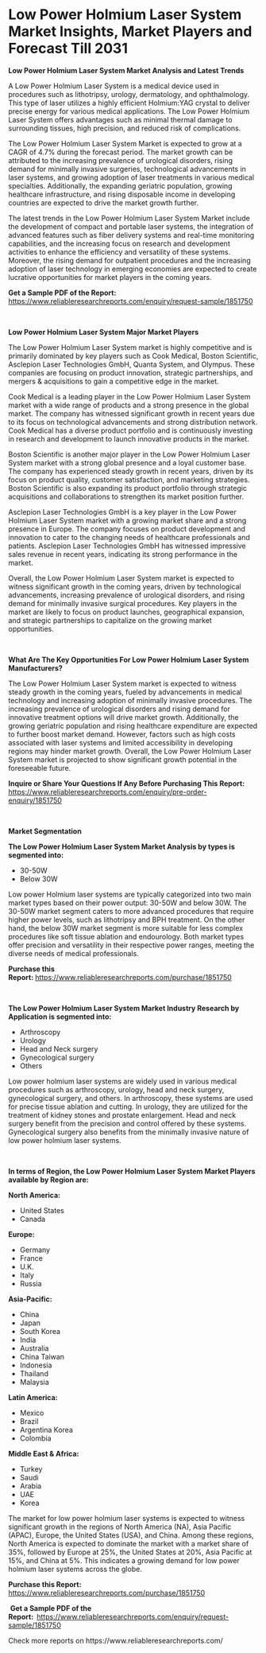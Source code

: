 <p><h1>Low Power Holmium Laser System Market Insights, Market Players and Forecast Till 2031</h1></p><p><strong>Low Power Holmium Laser System Market Analysis and Latest Trends</strong></p>
<p><p>A Low Power Holmium Laser System is a medical device used in procedures such as lithotripsy, urology, dermatology, and ophthalmology. This type of laser utilizes a highly efficient Holmium:YAG crystal to deliver precise energy for various medical applications. The Low Power Holmium Laser System offers advantages such as minimal thermal damage to surrounding tissues, high precision, and reduced risk of complications.</p><p>The Low Power Holmium Laser System Market is expected to grow at a CAGR of 4.7% during the forecast period. The market growth can be attributed to the increasing prevalence of urological disorders, rising demand for minimally invasive surgeries, technological advancements in laser systems, and growing adoption of laser treatments in various medical specialties. Additionally, the expanding geriatric population, growing healthcare infrastructure, and rising disposable income in developing countries are expected to drive the market growth further.</p><p>The latest trends in the Low Power Holmium Laser System Market include the development of compact and portable laser systems, the integration of advanced features such as fiber delivery systems and real-time monitoring capabilities, and the increasing focus on research and development activities to enhance the efficiency and versatility of these systems. Moreover, the rising demand for outpatient procedures and the increasing adoption of laser technology in emerging economies are expected to create lucrative opportunities for market players in the coming years.</p></p>
<p><strong>Get a Sample PDF of the Report:&nbsp;</strong> <a href="https://www.reliableresearchreports.com/enquiry/request-sample/1851750">https://www.reliableresearchreports.com/enquiry/request-sample/1851750</a></p>
<p>&nbsp;</p>
<p><strong>Low Power Holmium Laser System Major Market Players</strong></p>
<p><p>The Low Power Holmium Laser System market is highly competitive and is primarily dominated by key players such as Cook Medical, Boston Scientific, Asclepion Laser Technologies GmbH, Quanta System, and Olympus. These companies are focusing on product innovation, strategic partnerships, and mergers & acquisitions to gain a competitive edge in the market.</p><p>Cook Medical is a leading player in the Low Power Holmium Laser System market with a wide range of products and a strong presence in the global market. The company has witnessed significant growth in recent years due to its focus on technological advancements and strong distribution network. Cook Medical has a diverse product portfolio and is continuously investing in research and development to launch innovative products in the market.</p><p>Boston Scientific is another major player in the Low Power Holmium Laser System market with a strong global presence and a loyal customer base. The company has experienced steady growth in recent years, driven by its focus on product quality, customer satisfaction, and marketing strategies. Boston Scientific is also expanding its product portfolio through strategic acquisitions and collaborations to strengthen its market position further.</p><p>Asclepion Laser Technologies GmbH is a key player in the Low Power Holmium Laser System market with a growing market share and a strong presence in Europe. The company focuses on product development and innovation to cater to the changing needs of healthcare professionals and patients. Asclepion Laser Technologies GmbH has witnessed impressive sales revenue in recent years, indicating its strong performance in the market.</p><p>Overall, the Low Power Holmium Laser System market is expected to witness significant growth in the coming years, driven by technological advancements, increasing prevalence of urological disorders, and rising demand for minimally invasive surgical procedures. Key players in the market are likely to focus on product launches, geographical expansion, and strategic partnerships to capitalize on the growing market opportunities.</p></p>
<p>&nbsp;</p>
<p><strong>What Are The Key Opportunities For Low Power Holmium Laser System Manufacturers?</strong></p>
<p><p>The Low Power Holmium Laser System market is expected to witness steady growth in the coming years, fueled by advancements in medical technology and increasing adoption of minimally invasive procedures. The increasing prevalence of urological disorders and rising demand for innovative treatment options will drive market growth. Additionally, the growing geriatric population and rising healthcare expenditure are expected to further boost market demand. However, factors such as high costs associated with laser systems and limited accessibility in developing regions may hinder market growth. Overall, the Low Power Holmium Laser System market is projected to show significant growth potential in the foreseeable future.</p></p>
<p><strong>Inquire or Share Your Questions If Any Before Purchasing This Report:</strong> <a href="https://www.reliableresearchreports.com/enquiry/pre-order-enquiry/1851750">https://www.reliableresearchreports.com/enquiry/pre-order-enquiry/1851750</a></p>
<p>&nbsp;</p>
<p><strong>Market Segmentation</strong></p>
<p><strong>The Low Power Holmium Laser System Market Analysis by types is segmented into:</strong></p>
<p><ul><li>30-50W</li><li>Below 30W</li></ul></p>
<p><p>Low power Holmium laser systems are typically categorized into two main market types based on their power output: 30-50W and below 30W. The 30-50W market segment caters to more advanced procedures that require higher power levels, such as lithotripsy and BPH treatment. On the other hand, the below 30W market segment is more suitable for less complex procedures like soft tissue ablation and endourology. Both market types offer precision and versatility in their respective power ranges, meeting the diverse needs of medical professionals.</p></p>
<p><strong>Purchase this Report:&nbsp;</strong><a href="https://www.reliableresearchreports.com/purchase/1851750">https://www.reliableresearchreports.com/purchase/1851750</a></p>
<p>&nbsp;</p>
<p><strong>The Low Power Holmium Laser System Market Industry Research by Application is segmented into:</strong></p>
<p><ul><li>Arthroscopy</li><li>Urology</li><li>Head and Neck surgery</li><li>Gynecological surgery</li><li>Others</li></ul></p>
<p><p>Low power holmium laser systems are widely used in various medical procedures such as arthroscopy, urology, head and neck surgery, gynecological surgery, and others. In arthroscopy, these systems are used for precise tissue ablation and cutting. In urology, they are utilized for the treatment of kidney stones and prostate enlargement. Head and neck surgery benefit from the precision and control offered by these systems. Gynecological surgery also benefits from the minimally invasive nature of low power holmium laser systems.</p></p>
<p>&nbsp;</p>
<p><strong>In terms of Region, the Low Power Holmium Laser System Market Players available by Region are:</strong></p>
<p>
    <p> <strong> North America: </strong>
        <ul>
            <li>United States</li>
            <li>Canada</li>
        </ul>
        </p> 
    <p> <strong> Europe: </strong>
        <ul>
            <li>Germany</li>
            <li>France</li>
            <li>U.K.</li>
            <li>Italy</li>
            <li>Russia</li>
        </ul>
        </p> 
    <p> <strong> Asia-Pacific: </strong>
        <ul>
            <li>China</li>
            <li>Japan</li>
            <li>South Korea</li>
            <li>India</li>
            <li>Australia</li>
            <li>China Taiwan</li>
            <li>Indonesia</li>
            <li>Thailand</li>
            <li>Malaysia</li>
        </ul>
        </p> 
    <p> <strong> Latin America: </strong>
        <ul>
            <li>Mexico</li>
            <li>Brazil</li>
            <li>Argentina Korea</li>
            <li>Colombia</li>
        </ul>
        </p> 
    <p> <strong> Middle East & Africa: </strong>
        <ul>
            <li>Turkey</li>
            <li>Saudi</li>
            <li>Arabia</li>
            <li>UAE</li>
            <li>Korea</li>
        </ul>
    </p>
    </p>
<p><p>The market for low power holmium laser systems is expected to witness significant growth in the regions of North America (NA), Asia Pacific (APAC), Europe, the United States (USA), and China. Among these regions, North America is expected to dominate the market with a market share of 35%, followed by Europe at 25%, the United States at 20%, Asia Pacific at 15%, and China at 5%. This indicates a growing demand for low power holmium laser systems across the globe.</p></p>
<p><strong>Purchase this Report: </strong><a href="https://www.reliableresearchreports.com/purchase/1851750">https://www.reliableresearchreports.com/purchase/1851750</a></p>
<p>&nbsp;<strong>Get a Sample PDF of the Report:&nbsp;&nbsp;</strong><a href="https://www.reliableresearchreports.com/enquiry/request-sample/1851750">https://www.reliableresearchreports.com/enquiry/request-sample/1851750</a></p>
<p><strong></strong></p>
<p>Check more reports on https://www.reliableresearchreports.com/</p>